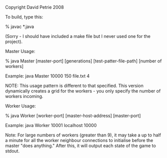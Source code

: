 Copyright David Petrie 2008

To build, type this:

% javac *.java

(Sorry - I should have included a make file but I never used one for the project).


Master Usage:

% java Master [master-port] [generations] [test-patter-file-path] [number of workers]

Example: java Master 10000 150 file.txt 4

NOTE: This usage pattern is different to that specified. This version dynamically creates a
grid for the workers - you only specify the number of workers incoming.


Worker Usage:

% java Worker [worker-port] [master-host-address] [master-port]

Example: java Worker 10001 localhost 10000


Note: For large numbers of workers (greater than 9), it may take a up to half a minute for all the worker neighbour connections to
initialise before the master "does anything." After this, it will output each state of the game to stdout.

